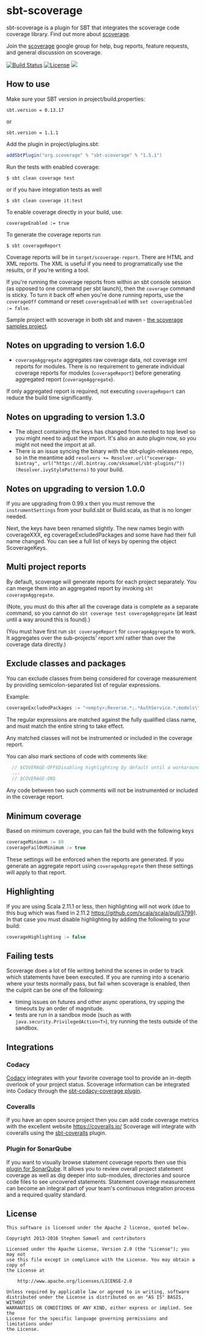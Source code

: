 sbt-scoverage
========

sbt-scoverage is a plugin for SBT that integrates the scoverage code coverage library. Find out more about [scoverage](https://github.com/scoverage/scalac-scoverage-plugin).

Join the [scoverage](http://groups.google.com/group/scala-code-coverage-tool)
google group for help, bug reports, feature requests, and general
discussion on scoverage.

[![Build Status](https://travis-ci.org/scoverage/sbt-scoverage.png?branch=master)](https://travis-ci.org/scoverage/sbt-scoverage)
[![License](http://img.shields.io/:license-Apache%202-red.svg)](http://www.apache.org/licenses/LICENSE-2.0.txt)
[<img src="https://img.shields.io/maven-central/v/org.scoverage/sbt-scoverage.svg?label=latest%20release"/>](http://search.maven.org/#search%7Cga%7C1%7Ca%3A%22sbt-scoverage%22)

## How to use

Make sure your SBT version in project/build.properties:
```
sbt.version = 0.13.17
```
or
```
sbt.version = 1.1.1
```

Add the plugin in project/plugins.sbt:
```scala
addSbtPlugin("org.scoverage" % "sbt-scoverage" % "1.5.1")
```

Run the tests with enabled coverage:
```
$ sbt clean coverage test
```
or if you have integration tests as well
```
$ sbt clean coverage it:test
```

To enable coverage directly in your build, use:
```
coverageEnabled := true
```

To generate the coverage reports run
```
$ sbt coverageReport
```

Coverage reports will be in `target/scoverage-report`. There are HTML and XML reports. The XML is useful if you need to programatically use the results, or if you're writing a tool.

If you're running the coverage reports from within an sbt console session (as
opposed to one command per sbt launch), then the `coverage` command is sticky. To
turn it back off when you're done running reports, use the `coverageOff` command or reset `coverageEnabled` with `set coverageEnabled := false`.

Sample project with scoverage in both sbt and maven - [the scoverage samples project](https://github.com/scoverage/sbt-scoverage-samples).

## Notes on upgrading to version 1.6.0

* `coverageAggregate` aggregates raw coverage data, not coverage xml reports for modules.
There is no requirement to generate individual coverage reports for modules (`coverageReport`)
before generating aggregated report (`coverageAggregate`).

If only aggregated report is required, not executing `coverageReport` can reduce the build time significantly.

## Notes on upgrading to version 1.3.0

* The object containing the keys has changed from nested to top level so you might need to adjust the import. It's also an auto plugin now, so you might not need the import at all.
* There is an issue syncing the binary with the sbt-plugin-releases repo, so in the meantime add `resolvers += Resolver.url("scoverage-bintray", url("https://dl.bintray.com/sksamuel/sbt-plugins/"))(Resolver.ivyStylePatterns)` to your build.

## Notes on upgrading to version 1.0.0

If you are upgrading from 0.99.x then you must remove the `instrumentSettings` from your build.sbt or Build.scala, as that is no longer needed.

Next, the keys have been renamed slightly. The new names begin with coverageXXX, eg coverageExcludedPackages and some have had their full name changed. You can see a full list of keys by opening the object ScoverageKeys.

## Multi project reports

By default, scoverage will generate reports for each project separately. You can merge them into an aggregated report by invoking `sbt coverageAggregate`.

(Note, you must do this after all the coverage data is complete as a separate command, so you cannot do `sbt coverage test coverageAggregate` (at least until a way around this is found).)

(You must have first run `sbt coverageReport` for `coverageAggregate` to work. It aggregates over the sub-projects' report xml rather than over the coverage data directly.)

## Exclude classes and packages

You can exclude classes from being considered for coverage measurement by providing semicolon-separated list of
regular expressions.

Example:
```scala
coverageExcludedPackages := "<empty>;Reverse.*;.*AuthService.*;models\\.data\\..*"
```

The regular expressions are matched against the fully qualified class name, and must match the entire string to take effect.

Any matched classes will not be instrumented or included in the coverage report.

You can also mark sections of code with comments like:

```scala
  // $COVERAGE-OFF$Disabling highlighting by default until a workaround for https://issues.scala-lang.org/browse/SI-8596 is found
  ...
  // $COVERAGE-ON$
```

Any code between two such comments will not be instrumented or included in the coverage report.

## Minimum coverage

Based on minimum coverage, you can fail the build with the following keys

```scala
coverageMinimum := 80
coverageFailOnMinimum := true
```

These settings will be enforced when the reports are generated.
If you generate an aggregate report using `coverageAggregate` then these settings will apply to that report.

## Highlighting

If you are using Scala 2.11.1 or less, then highlighting will not work (due to this bug which was fixed in 2.11.2 https://github.com/scala/scala/pull/3799). In that case you must disable highlighting by adding the following to your build:

```scala
coverageHighlighting := false
```

## Failing tests
Scoverage does a lot of file writing behind the scenes in order to track which statements have been executed.
If you are running into a scenario where your tests normally pass, but fail when scoverage is enabled, then the culprit can be one of the following:

* timing issues on futures and other async operations, try upping the timeouts by an order of magnitude.
* tests are run in a sandbox mode (such as with `java.security.PrivilegedAction<T>`), try running the tests outside of the sandbox.

## Integrations

### Codacy

[Codacy](https://www.codacy.com) integrates with your favorite coverage tool to provide an in-depth overlook of your project status. Scoverage information can be integrated into Codacy through the [sbt-codacy-coverage plugin](https://github.com/codacy/sbt-codacy-coverage).

### Coveralls

If you have an open source project then you can add code coverage metrics with the excellent website https://coveralls.io/ Scoverage will integrate with coveralls using the [sbt-coveralls](https://github.com/scoverage/sbt-coveralls) plugin.

### Plugin for SonarQube

If you want to visually browse statement coverage reports then use this [plugin for SonarQube](https://github.com/RadoBuransky/sonar-scoverage-plugin).
It allows you to review overall project statement coverage as well as dig deeper into sub-modules, directories and
source code files to see uncovered statements. Statement coverage measurement can become an integral part of your
team's continuous integration process and a required quality standard.

## License
```
This software is licensed under the Apache 2 license, quoted below.

Copyright 2013-2016 Stephen Samuel and contributors

Licensed under the Apache License, Version 2.0 (the "License"); you may not
use this file except in compliance with the License. You may obtain a copy of
the License at

    http://www.apache.org/licenses/LICENSE-2.0

Unless required by applicable law or agreed to in writing, software
distributed under the License is distributed on an "AS IS" BASIS, WITHOUT
WARRANTIES OR CONDITIONS OF ANY KIND, either express or implied. See the
License for the specific language governing permissions and limitations under
the License.
```
